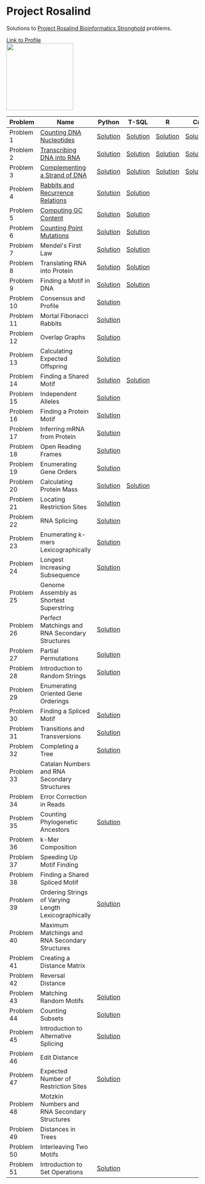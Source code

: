 # Project Rosalind
Solutions to [Project Rosalind Bioinformatics Stronghold](http://rosalind.info/problems/list-view/) problems.

[Link to Profile](http://rosalind.info/users/tim_ope/)
<br>
<img height = "175" src ="https://i.imgur.com/Bv2Tkfi.png"/>
<br>

| Problem  | Name | Python | T-SQL | R | C# |
| ------------- | ------------- | ------------- | ------------- | ------------- | ------------- |
| Problem 1  | [Counting DNA Nucleotides](http://rosalind.info/problems/dna/) | [Solution](https://github.com/timothymahajan/Project-Rosalind/blob/master/001_DNA/DNA.py) | [Solution](https://github.com/timothymahajan/Project-Rosalind/blob/master/001_DNA/DNA.sql)| [Solution](https://github.com/timothymahajan/Project-Rosalind/blob/master/001_DNA/DNA.R)| [Solution](https://github.com/timothymahajan/Project-Rosalind/blob/master/001_DNA/DNA.cs)
| Problem 2  | [Transcribing DNA into RNA](http://rosalind.info/problems/rna/) | [Solution](https://github.com/timothymahajan/Project-Rosalind/blob/master/002_RNA/RNA.py) | [Solution](https://github.com/timothymahajan/Project-Rosalind/blob/master/002_RNA/RNA.sql) | [Solution](https://github.com/timothymahajan/Project-Rosalind/blob/master/002_RNA/RNA.R) | [Solution](https://github.com/timothymahajan/Project-Rosalind-Bioinformatics-Stronghold/blob/master/002_RNA/RNA.cs)
| Problem 3  | [Complementing a Strand of DNA](http://rosalind.info/problems/revc/) | [Solution](https://github.com/timothymahajan/Project-Rosalind/blob/master/003_REVC/REVC.py) | [Solution](https://github.com/timothymahajan/Project-Rosalind/blob/master/003_REVC/REVC.sql) | [Solution](https://github.com/timothymahajan/Project-Rosalind-Bioinformatics-Stronghold/blob/master/003_REVC/REVC.R)|[Solution](https://github.com/timothymahajan/Project-Rosalind-Bioinformatics-Stronghold/blob/master/003_REVC/REVC.cs)
| Problem 4  | [Rabbits and Recurrence Relations](http://rosalind.info/problems/fib/) | [Solution](https://github.com/timothymahajan/Project-Rosalind/blob/master/004_FIB/FIB.py) | [Solution](https://github.com/timothymahajan/Project-Rosalind/blob/master/004_FIB/FIB.sql)
| Problem 5  | [Computing GC Content](http://rosalind.info/problems/gc/) | [Solution](https://github.com/timothymahajan/Project-Rosalind/blob/master/005_GC/GC.py) | [Solution](https://github.com/timothymahajan/Project-Rosalind-Bioinformatics-Stronghold/blob/master/005_GC/GC.sql)
| Problem 6  | [Counting Point Mutations](http://rosalind.info/problems/hamm/) | [Solution](https://github.com/timothymahajan/Project-Rosalind/blob/master/006_HAMM/HAMM.py) | [Solution](https://github.com/timothymahajan/Project-Rosalind/blob/master/006_HAMM/HAMM.sql)
| Problem 7  | Mendel's First Law | [Solution](https://github.com/timothymahajan/Project-Rosalind/blob/master/007_IPRB/IPRB.py) | [Solution](https://github.com/timothymahajan/Project-Rosalind/blob/master/007_IPRB/IPRB.sql)
| Problem 8  | Translating RNA into Protein | [Solution](https://github.com/timothymahajan/Project-Rosalind/blob/master/008_PROT/PROT.py) | [Solution](https://github.com/timothymahajan/Project-Rosalind/blob/master/008_PROT/PROT.sql)
| Problem 9  | Finding a Motif in DNA | [Solution](https://github.com/timothymahajan/Project-Rosalind/blob/master/009_SUBS/SUBS.py) | [Solution](https://github.com/timothymahajan/Project-Rosalind/blob/master/009_SUBS/SUBS.sql)
| Problem 10  | Consensus and Profile | [Solution](https://github.com/timothymahajan/Project-Rosalind/blob/master/010_CONS/CONS.py) | 
| Problem 11  | Mortal Fibonacci Rabbits | [Solution](https://github.com/timothymahajan/Project-Rosalind/blob/master/011_FIBD/FIBD.py) | 
| Problem 12  | Overlap Graphs | [Solution](https://github.com/timothymahajan/Project-Rosalind/blob/master/012_GRPH/GRPH.py) |
| Problem 13  | Calculating Expected Offspring | [Solution](https://github.com/timothymahajan/Project-Rosalind/blob/master/013_IEV/IEV.py) |
| Problem 14  | Finding a Shared Motif | [Solution](https://github.com/timothymahajan/Project-Rosalind/blob/master/014_LCSM/LCSM.py) | [Solution](https://github.com/timothymahajan/Project-Rosalind/blob/master/014_LCSM/LCSM.sql)
| Problem 15  | Independent Alleles | [Solution](https://github.com/timothymahajan/Project-Rosalind/blob/master/015_LIA/LIA.py) | 
| Problem 16  | Finding a Protein Motif | [Solution](https://github.com/timothymahajan/Project-Rosalind/blob/master/016_MPRT/MPRT.py) |
| Problem 17  | Inferring mRNA from Protein | [Solution](https://github.com/timothymahajan/Project-Rosalind/blob/master/017_MRNA/MRNA.py) |
| Problem 18  | Open Reading Frames | [Solution](https://github.com/timothymahajan/Project-Rosalind-Bioinformatics-Stronghold/blob/master/018_ORF/ORF.py)
| Problem 19  | Enumerating Gene Orders | [Solution](https://github.com/timothymahajan/Project-Rosalind/blob/master/019_PERM/PERM.py) |
| Problem 20  | Calculating Protein Mass| [Solution](https://github.com/timothymahajan/Project-Rosalind/blob/master/020_PRTM/PRTM.py) | [Solution](https://github.com/timothymahajan/Project-Rosalind/blob/master/020_PRTM/PRTM.py)
| Problem 21  | Locating Restriction Sites | [Solution](https://github.com/timothymahajan/Project-Rosalind-Bioinformatics-Stronghold/blob/master/021_REVP/REVP.py)
| Problem 22  | RNA Splicing | [Solution](https://github.com/timothymahajan/Project-Rosalind-Bioinformatics-Stronghold/blob/master/022_SPLC/SPLC.py)
| Problem 23  | Enumerating k-mers Lexicographically | [Solution](https://github.com/timothymahajan/Project-Rosalind/blob/master/023_LEXF/LEXF.py) |
| Problem 24  | Longest Increasing Subsequence | [Solution](https://github.com/timothymahajan/Project-Rosalind-Bioinformatics-Stronghold/blob/master/024_LGIS/LGIS.py)
| Problem 25  | Genome Assembly as Shortest Superstring |
| Problem 26  | Perfect Matchings and RNA Secondary Structures | [Solution](https://github.com/timothymahajan/Project-Rosalind-Bioinformatics-Stronghold/blob/master/026_PMCH/PMCH.py)
| Problem 27  | Partial Permutations | [Solution](https://github.com/timothymahajan/Project-Rosalind-Bioinformatics-Stronghold/blob/master/027_PPER/PPER.py)
| Problem 28  | Introduction to Random Strings | [Solution](https://github.com/timothymahajan/Project-Rosalind/blob/master/028_PROB/PROB.py) |
| Problem 29  | Enumerating Oriented Gene Orderings |
| Problem 30 | Finding a Spliced Motif | [Solution](https://github.com/timothymahajan/Project-Rosalind-Bioinformatics-Stronghold/blob/master/030_SSEQ/SSEQ.py)
| Problem 31 | Transitions and Transversions | [Solution](https://github.com/timothymahajan/Project-Rosalind-Bioinformatics-Stronghold/blob/master/031_TRAN/TRAN.py)
| Problem 32 | Completing a Tree | [Solution](https://github.com/timothymahajan/Project-Rosalind-Bioinformatics-Stronghold/blob/master/032_TREE/TREE.py)
| Problem 33 | Catalan Numbers and RNA Secondary Structures |
| Problem 34 | Error Correction in Reads |
| Problem 35 | Counting Phylogenetic Ancestors | [Solution](https://github.com/timothymahajan/Project-Rosalind-Bioinformatics-Stronghold/blob/master/035_INDO/INOD.py)
| Problem 36 | k-Mer Composition |
| Problem 37 | Speeding Up Motif Finding |
| Problem 38 | Finding a Shared Spliced Motif |
| Problem 39  | Ordering Strings of Varying Length Lexicographically | [Solution](https://github.com/timothymahajan/Project-Rosalind/blob/master/039_LEXV/LEXV.py) |
| Problem 40 | Maximum Matchings and RNA Secondary Structures |
| Problem 41 | Creating a Distance Matrix |
| Problem 42 | Reversal Distance |
| Problem 43 | Matching Random Motifs | [Solution](https://github.com/timothymahajan/Project-Rosalind-Bioinformatics-Stronghold/blob/master/043_RSTR/RSTR.py)
| Problem 44 | Counting Subsets | [Solution](https://github.com/timothymahajan/Project-Rosalind-Bioinformatics-Stronghold/blob/master/044_SSET/SSET.py)
| Problem 45 | Introduction to Alternative Splicing | [Solution](https://github.com/timothymahajan/Project-Rosalind-Bioinformatics-Stronghold/blob/master/045_ASPC/ASPC.py)
| Problem 46 | Edit Distance |
| Problem 47 | Expected Number of Restriction Sites | [Solution](https://github.com/timothymahajan/Project-Rosalind-Bioinformatics-Stronghold/blob/master/047_EVAL/EVAL.py)
| Problem 48 | Motzkin Numbers and RNA Secondary Structures |
| Problem 49 | Distances in Trees |
| Problem 50 | 	Interleaving Two Motifs |
| Problem 51 | Introduction to Set Operations | [Solution](https://github.com/timothymahajan/Project-Rosalind-Bioinformatics-Stronghold/blob/master/051_SETO/SETO.py)

